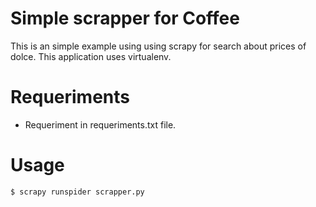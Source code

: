 # Simple scrapper for Coffee

This is an simple example using using scrapy for search about prices of dolce.
This application uses virtualenv.

# Requeriments

- Requeriment in requeriments.txt file.

# Usage

```bash
$ scrapy runspider scrapper.py
```
